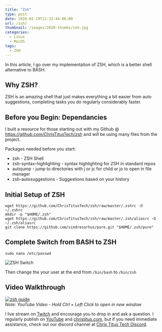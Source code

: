 ```yaml
---
title: "Zsh"
type: post
date: 2020-02-19T12:32:44-06:00
url: /zsh/
thumbnail: /images/2020-thumbs/zsh.jpg
categories:
  - Linux
  - MacOS
tags:
  - ZSH
---
```

In this article, I go over my implementation of ZSH, which is a better shell alternative to BASH.
<!--more-->
## Why ZSH?
ZSH is an amazing shell that just makes everything a bit easier from auto suggestions, completing tasks you do regularly considerably faster.

## Before you Begin: Dependancies
I built a resource for those starting out with my Github @ https://github.com/ChrisTitusTech/zsh and will be using many files from the project. 

Packages needed before you start:
  - zsh - ZSH Shell
  - zsh-syntax-highlighting - syntax highlighting for ZSH in standard repos
  - autojump - jump to directories with j or jc for child or jo to open in file manager
  - zsh-autosuggestions - Suggestions based on your history

## Initial Setup of ZSH
```
wget https://github.com/ChrisTitusTech/zsh/raw/master/.zshrc -O ~/.zshrc
mkdir -p "$HOME/.zsh"
wget https://github.com/ChrisTitusTech/zsh/raw/master/.zsh/aliasrc -O ~/.zsh/aliasrc
git clone https://github.com/sindresorhus/pure.git "$HOME/.zsh/pure"
```

## Complete Switch from BASH to ZSH
`sudo nano /etc/passwd`

![ZSH Switch](/images/2020/zsh-passwd.png)

Then change the your user at the end from `/bin/bash` to `/bin/zsh`

## Video Walkthrough
[![zsh guide](https://img.youtube.com/vi/gGmBUfMaWMU/0.jpg)](https://www.youtube.com/watch?v=gGmBUfMaWMU)  
_Note: YouTube Video - Hold Ctrl + Left Click to open in new window_

I live stream on [Twitch][1] and encourage you to drop in and ask a question. I regularly publish on [YouTube][2] and [christitus.com][3], but if you need immediate assistance, check out our discord channel at [Chris Titus Tech Discord][4].

 [1]: https://twitch.tv/christitustech
 [2]: https://www.youtube.com/c/ChrisTitusTech
 [3]: https://www.christitus.com/
 [4]: https://www.christitus.com/discord
